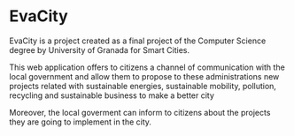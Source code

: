 # EvaCity

EvaCity is a project created as a final project of the Computer Science degree by University of Granada for Smart Cities.

This web application offers to citizens a channel of communication with the local government and allow them to propose to these administrations new projects related with sustainable energies, sustainable mobility, pollution, recycling and sustainable business to make a better city

Moreover, the local goverment can inform to citizens about the projects they are going to implement in the city.
